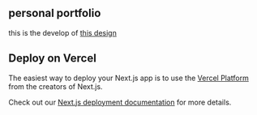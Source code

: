 ## personal portfolio

this is the develop of [this design](https://www.figma.com/proto/AOKSFKoqjC7DLshc7Uu3Oo/web-portfolio?page-id=0%3A1&node-id=2%3A3&viewport=241%2C48%2C0.79&scaling=scale-down)

## Deploy on Vercel

The easiest way to deploy your Next.js app is to use the [Vercel Platform](https://vercel.com/new?utm_medium=default-template&filter=next.js&utm_source=create-next-app&utm_campaign=create-next-app-readme) from the creators of Next.js.

Check out our [Next.js deployment documentation](https://nextjs.org/docs/deployment) for more details.
